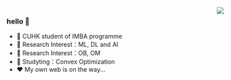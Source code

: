 <img align="right" src="https://github-readme-stats.vercel.app/api?username=irenestargo&show_icons=true&icon_color=CE1D2D&text_color=718096&bg_color=ffffff&hide_title=true" />

### hello 👋

 - :orange_book: CUHK student of IMBA programme
 - :hammer: Research Interest：ML, DL and AI
 - :hammer: Research Interest：OB, OM
 - :ram: Studyting：Convex Optimization
 - :heart: My own web is on the way...
